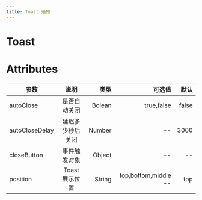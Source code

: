 ```yaml
---
title: Toast 通知
---
```


# Toast

<ClientOnly>
  <toast-demo-1></toast-demo-1>
  <toast-demo-2></toast-demo-2>
</ClientOnly>

# Attributes

| 参数           |       说明       |   类型 |               可选值 |  默认 |
| -------------- | :--------------: | -----: | -------------------: | ----: |
| autoClose      |   是否自动关闭   | Bolean |           true,false | false |
| autoCloseDelay | 延迟多少秒后关闭 | Number |                   -- |  3000 |
| closeButton    |   事件触发对象   | Object |                   -- |    -- |
| position       |  Toast 展示位置  | String | top,bottom,middle -- |   top |
